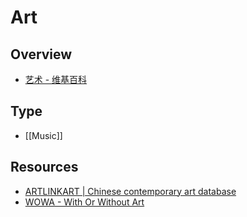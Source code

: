 # Art

## Overview

- [艺术 - 维基百科](https://zh.wikipedia.org/wiki/%E8%89%BA%E6%9C%AF)

## Type

- [[Music]]

## Resources

- [ARTLINKART | Chinese contemporary art database](http://www.artlinkart.com/en/)
- [WOWA - With Or Without Art](http://wowa.artlinkart.com/en/)
